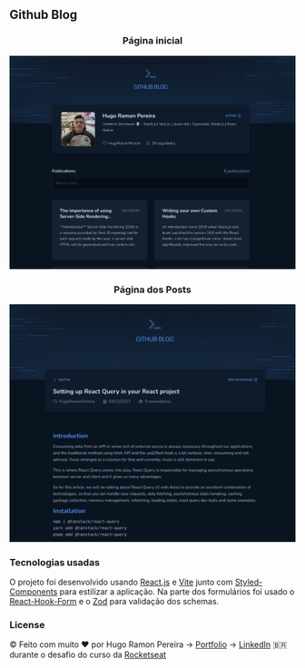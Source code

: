 ## Github Blog

<center><h3>Página inicial</h3></center>

<img src='./src/assets/images/main.png' />

<center><h3>Página dos Posts</h3></center>

<img src='./src/assets/images/post.png' />

<br/>

### Tecnologias usadas

O projeto foi desenvolvido usando [React.js](https://react.dev/) e [Vite](https://vitejs.dev/)
junto com [Styled-Components](https://styled-components.com/) para estilizar a aplicação.
Na parte dos formulários foi usado o [React-Hook-Form](https://react-hook-form.com/) e o [Zod](https://zod.dev/) para validação dos schemas.

### License

© Feito com muito &#10084; por Hugo Ramon Pereira -> [Portfolio](https://hugoramonpereira.dev/) -> [LinkedIn](https://www.linkedin.com/in/hugo-ramon-pereira/) 🇧🇷 durante o desafio do curso da [Rocketseat](https://www.rocketseat.com.br/)
